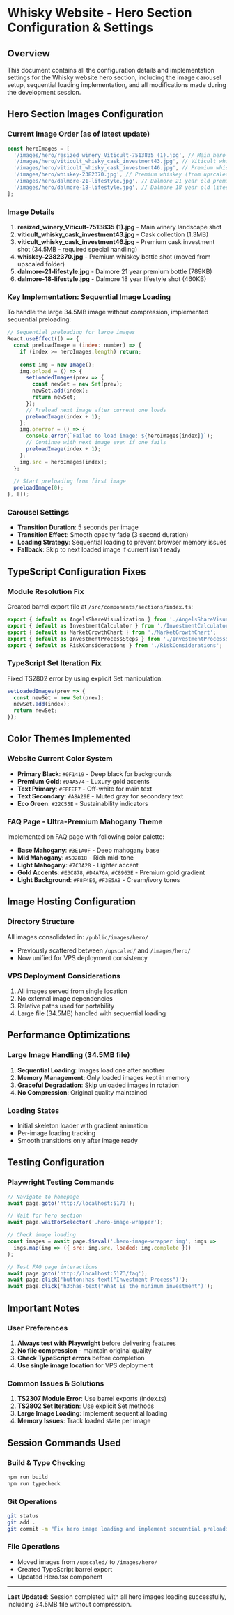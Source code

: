 # Whisky Website - Hero Section Configuration & Settings

## Overview
This document contains all the configuration details and implementation settings for the Whisky website hero section, including the image carousel setup, sequential loading implementation, and all modifications made during the development session.

## Hero Section Images Configuration

### Current Image Order (as of latest update)
```javascript
const heroImages = [
  '/images/hero/resized_winery_Viticult-7513835 (1).jpg', // Main hero image - winery landscape
  '/images/hero/viticult_whisky_cask_investment43.jpg', // Viticult whisky cask collection (1.3MB)
  '/images/hero/viticult_whisky_cask_investment46.jpg', // Premium whisky cask investment (34.5MB - large file)
  '/images/hero/whiskey-2382370.jpg', // Premium whiskey (from upscaled folder)
  '/images/hero/dalmore-21-lifestyle.jpg', // Dalmore 21 year old premium (789KB)
  '/images/hero/dalmore-18-lifestyle.jpg', // Dalmore 18 year old lifestyle shot (460KB)
];
```

### Image Details
1. **resized_winery_Viticult-7513835 (1).jpg** - Main winery landscape shot
2. **viticult_whisky_cask_investment43.jpg** - Cask collection (1.3MB)
3. **viticult_whisky_cask_investment46.jpg** - Premium cask investment shot (34.5MB - required special handling)
4. **whiskey-2382370.jpg** - Premium whiskey bottle shot (moved from upscaled folder)
5. **dalmore-21-lifestyle.jpg** - Dalmore 21 year premium bottle (789KB)
6. **dalmore-18-lifestyle.jpg** - Dalmore 18 year lifestyle shot (460KB)

### Key Implementation: Sequential Image Loading

To handle the large 34.5MB image without compression, implemented sequential preloading:

```javascript
// Sequential preloading for large images
React.useEffect(() => {
  const preloadImage = (index: number) => {
    if (index >= heroImages.length) return;
    
    const img = new Image();
    img.onload = () => {
      setLoadedImages(prev => {
        const newSet = new Set(prev);
        newSet.add(index);
        return newSet;
      });
      // Preload next image after current one loads
      preloadImage(index + 1);
    };
    img.onerror = () => {
      console.error(`Failed to load image: ${heroImages[index]}`);
      // Continue with next image even if one fails
      preloadImage(index + 1);
    };
    img.src = heroImages[index];
  };
  
  // Start preloading from first image
  preloadImage(0);
}, []);
```

### Carousel Settings
- **Transition Duration**: 5 seconds per image
- **Transition Effect**: Smooth opacity fade (3 second duration)
- **Loading Strategy**: Sequential loading to prevent browser memory issues
- **Fallback**: Skip to next loaded image if current isn't ready

## TypeScript Configuration Fixes

### Module Resolution Fix
Created barrel export file at `/src/components/sections/index.ts`:
```typescript
export { default as AngelsShareVisualization } from './AngelsShareVisualization';
export { default as InvestmentCalculator } from './InvestmentCalculator';
export { default as MarketGrowthChart } from './MarketGrowthChart';
export { default as InvestmentProcessSteps } from './InvestmentProcessSteps';
export { default as RiskConsiderations } from './RiskConsiderations';
```

### TypeScript Set Iteration Fix
Fixed TS2802 error by using explicit Set manipulation:
```typescript
setLoadedImages(prev => {
  const newSet = new Set(prev);
  newSet.add(index);
  return newSet;
});
```

## Color Themes Implemented

### Website Current Color System
- **Primary Black**: `#0F1419` - Deep black for backgrounds
- **Premium Gold**: `#D4A574` - Luxury gold accents
- **Text Primary**: `#FFFEF7` - Off-white for main text
- **Text Secondary**: `#A8A29E` - Muted gray for secondary text
- **Eco Green**: `#22C55E` - Sustainability indicators

### FAQ Page - Ultra-Premium Mahogany Theme
Implemented on FAQ page with following color palette:
- **Base Mahogany**: `#3E1A0F` - Deep mahogany base
- **Mid Mahogany**: `#5D2818` - Rich mid-tone
- **Light Mahogany**: `#7C3A28` - Lighter accent
- **Gold Accents**: `#E3C878`, `#D4A76A`, `#C8963E` - Premium gold gradient
- **Light Background**: `#F8F4E6`, `#F3E5AB` - Cream/ivory tones

## Image Hosting Configuration

### Directory Structure
All images consolidated in: `/public/images/hero/`
- Previously scattered between `/upscaled/` and `/images/hero/`
- Now unified for VPS deployment consistency

### VPS Deployment Considerations
1. All images served from single location
2. No external image dependencies
3. Relative paths used for portability
4. Large file (34.5MB) handled with sequential loading

## Performance Optimizations

### Large Image Handling (34.5MB file)
1. **Sequential Loading**: Images load one after another
2. **Memory Management**: Only loaded images kept in memory
3. **Graceful Degradation**: Skip unloaded images in rotation
4. **No Compression**: Original quality maintained

### Loading States
- Initial skeleton loader with gradient animation
- Per-image loading tracking
- Smooth transitions only after image ready

## Testing Configuration

### Playwright Testing Commands
```javascript
// Navigate to homepage
await page.goto('http://localhost:5173');

// Wait for hero section
await page.waitForSelector('.hero-image-wrapper');

// Check image loading
const images = await page.$$eval('.hero-image-wrapper img', imgs => 
  imgs.map(img => ({ src: img.src, loaded: img.complete }))
);

// Test FAQ page interactions
await page.goto('http://localhost:5173/faq');
await page.click('button:has-text("Investment Process")');
await page.click('h3:has-text("What is the minimum investment")');
```

## Important Notes

### User Preferences
1. **Always test with Playwright** before delivering features
2. **No file compression** - maintain original quality
3. **Check TypeScript errors** before completion
4. **Use single image location** for VPS deployment

### Common Issues & Solutions
1. **TS2307 Module Error**: Use barrel exports (index.ts)
2. **TS2802 Set Iteration**: Use explicit Set methods
3. **Large Image Loading**: Implement sequential loading
4. **Memory Issues**: Track loaded state per image

## Session Commands Used

### Build & Type Checking
```bash
npm run build
npm run typecheck
```

### Git Operations
```bash
git status
git add .
git commit -m "Fix hero image loading and implement sequential preloading"
```

### File Operations
- Moved images from `/upscaled/` to `/images/hero/`
- Created TypeScript barrel export
- Updated Hero.tsx component

---

**Last Updated**: Session completed with all hero images loading successfully, including 34.5MB file without compression.